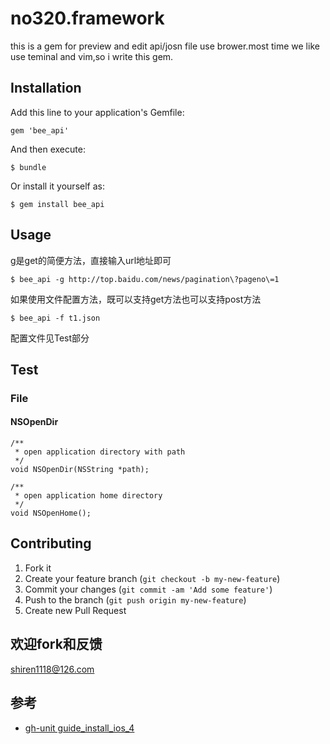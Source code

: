 # no320.framework

this is a gem for preview and edit api/josn file use brower.most time we like use teminal and vim,so i write this gem.

## Installation

Add this line to your application's Gemfile:

    gem 'bee_api'

And then execute:

    $ bundle

Or install it yourself as:

    $ gem install bee_api

## Usage

g是get的简便方法，直接输入url地址即可

	$ bee_api -g http://top.baidu.com/news/pagination\?pageno\=1
	
如果使用文件配置方法，既可以支持get方法也可以支持post方法

	$ bee_api -f t1.json


配置文件见Test部分


## Test

 
### File 

#### NSOpenDir

    /**
     * open application directory with path
     */
    void NSOpenDir(NSString *path);

    /**
     * open application home directory 
     */
    void NSOpenHome();

 
	

## Contributing

1. Fork it
2. Create your feature branch (`git checkout -b my-new-feature`)
3. Commit your changes (`git commit -am 'Add some feature'`)
4. Push to the branch (`git push origin my-new-feature`)
5. Create new Pull Request



## 欢迎fork和反馈

shiren1118@126.com


## 参考

- [gh-unit guide_install_ios_4](http://gabriel.github.io/gh-unit/docs/appledoc_include/guide_install_ios_4.html)

